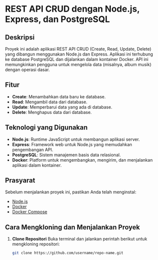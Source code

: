 # REST API CRUD dengan Node.js, Express, dan PostgreSQL

## Deskripsi

Proyek ini adalah aplikasi REST API CRUD (Create, Read, Update, Delete) yang dibangun menggunakan Node.js dan Express. Aplikasi ini terhubung ke database PostgreSQL dan dijalankan dalam kontainer Docker. API ini memungkinkan pengguna untuk mengelola data (misalnya, album musik) dengan operasi dasar.

## Fitur

- **Create**: Menambahkan data baru ke database.
- **Read**: Mengambil data dari database.
- **Update**: Memperbarui data yang ada di database.
- **Delete**: Menghapus data dari database.

## Teknologi yang Digunakan

- **Node.js**: Runtime JavaScript untuk membangun aplikasi server.
- **Express**: Framework web untuk Node.js yang memudahkan pengembangan API.
- **PostgreSQL**: Sistem manajemen basis data relasional.
- **Docker**: Platform untuk mengembangkan, mengirim, dan menjalankan aplikasi dalam kontainer.

## Prasyarat

Sebelum menjalankan proyek ini, pastikan Anda telah menginstal:

- [Node.js](https://nodejs.org/)
- [Docker](https://www.docker.com/)
- [Docker Compose](https://docs.docker.com/compose/)

## Cara Mengkloning dan Menjalankan Proyek

1. **Clone Repositori**
   Buka terminal dan jalankan perintah berikut untuk mengkloning repositori:

   ```bash
   git clone https://github.com/username/repo-name.git
   ```
